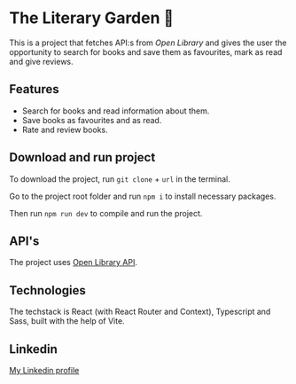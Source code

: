 # The Literary Garden 🌻

This is a project that fetches API:s from _Open Library_ and gives the user the opportunity to search for books and save them as favourites, mark as read and give reviews.

## Features

- Search for books and read information about them.
- Save books as favourites and as read.
- Rate and review books.

## Download and run project

To download the project, run `git clone` + `url` in the terminal.

Go to the project root folder and run `npm i` to install necessary packages.

Then run `npm run dev` to compile and run the project.

## API's

The project uses [Open Library API]([https://anapioficeandfire.com/](https://openlibrary.org/developers/api)).

## Technologies

The techstack is React (with React Router and Context), Typescript and Sass, built with the help of Vite.

## Linkedin

[My Linkedin profile](https://www.linkedin.com/in/jessicaagren/)
